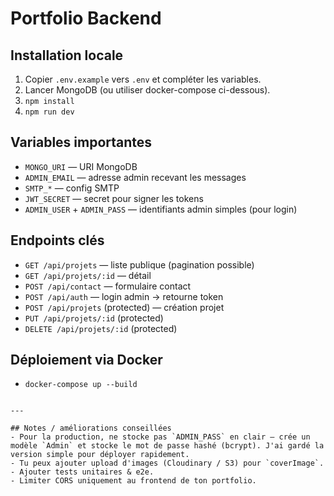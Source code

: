 # Portfolio Backend

## Installation locale

1. Copier `.env.example` vers `.env` et compléter les variables.
2. Lancer MongoDB (ou utiliser docker-compose ci-dessous).
3. `npm install`
4. `npm run dev`

## Variables importantes
- `MONGO_URI` — URI MongoDB
- `ADMIN_EMAIL` — adresse admin recevant les messages
- `SMTP_*` — config SMTP
- `JWT_SECRET` — secret pour signer les tokens
- `ADMIN_USER` + `ADMIN_PASS` — identifiants admin simples (pour login)

## Endpoints clés
- `GET /api/projets` — liste publique (pagination possible)
- `GET /api/projets/:id` — détail
- `POST /api/contact` — formulaire contact
- `POST /api/auth` — login admin -> retourne token
- `POST /api/projets` (protected) — création projet
- `PUT /api/projets/:id` (protected)
- `DELETE /api/projets/:id` (protected)

## Déploiement via Docker
- `docker-compose up --build`

```

---

## Notes / améliorations conseillées
- Pour la production, ne stocke pas `ADMIN_PASS` en clair — crée un modèle `Admin` et stocke le mot de passe hashé (bcrypt). J'ai gardé la version simple pour déployer rapidement.
- Tu peux ajouter upload d'images (Cloudinary / S3) pour `coverImage`.
- Ajouter tests unitaires & e2e.
- Limiter CORS uniquement au frontend de ton portfolio.
